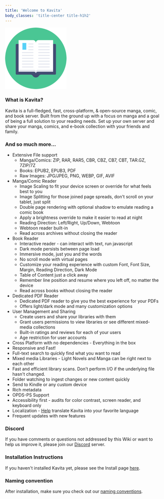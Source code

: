 ```yaml
---
title: 'Welcome to Kavita'
body_classes: 'title-center title-h1h2'
---
```


![kavita-logo3](kavita-logo3.png "kavita-logo3")
### What is Kavita?   

Kavita is a full-fledged, fast, cross-platform, & open-source manga, comic, and book server. Built from the ground up with a focus on manga and a goal of being a full solution to your reading needs. Set up your own server and share your manga, comics, and e-book collection with your friends and family.

### And so much more...

* Extensive File support
    * Manga/Comics: ZIP, RAR, RAR5, CBR, CBZ, CB7, CBT, TAR.GZ, 7ZIP/7Z
    * Books: EPUB2, EPUB3, PDF
    * Raw Images: JPG/JPEG, PNG, WEBP, GIF, AVIF
* Manga/Comic Reader
    * Image Scaling to fit your device screen or override for what feels best to you
    * Image Splitting for those joined page spreads, don't scroll on your tablet, just split
    * Double page rendering with optional shadow to emulate reading a comic book
    * Apply a brightness override to make it easier to read at night
    * Reading Direction: Left/Right, Up/Down, Webtoon
    * Webtoon reader built-in
    * Read across archives without closing the reader
* Book Reader
    * Interactive reader - can interact with text, run javascript
    * Dark mode persists between page load
    * Immersive mode, just you and the words
    * No scroll mode with virtual pages
    * Customize your reading experience with custom Font, Font Size, Margin, Reading Direction, Dark Mode
    * Table of Content just a click away
    * Remember line position and resume where you left off, no matter the device
    * Read across books without closing the reader
* Dedicated PDF Reader
    * Dedicated PDF reader to give you the best experience for your PDFs
    * Offers light/dark mode and many customization options
* User Management and Sharing
    * Create users and share your libraries with them
    * Grant users permissions to view libraries or see different mixed-media collections
    * Built-in ratings and reviews for each of your users
    * Age restriction for user accounts 
*  Cross Platform with no dependencies - Everything in the box
* Responsive and Fast!
* Full-text search to quickly find what you want to read
* Mixed media Libraries - Light Novels and Manga can be right next to each other
* Fast and efficient library scans. Don't perform I/O if the underlying file hasn't changed.
* Folder watching to ingest changes or new content quickly
* Send to Kindle or any custom device
* Rich metadata
* OPDS-PS Support
* Accessibility first - audits for color contrast, screen reader, and keyboard only
* Localization - [Help](https://hosted.weblate.org/engage/kavita/) translate Kavita into your favorite language
* Frequent updates with new features

### Discord 
If you have comments or questions not addressed by this Wiki or want to help us improve it, please join our [Discord](https://discord.gg/b52wT37kt7) server.

### Installation Instructions

If you haven't installed Kavita yet, please see the Install page [here](https://wiki.kavitareader.com/install). 

### Naming convention
After installation, make sure you check out our [naming conventions](/guides/managing-your-files). 

